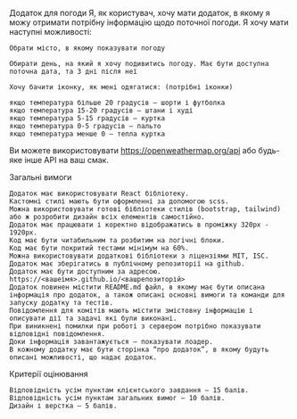 Додаток для погоди Я, як користувач, хочу мати додаток, в якому я можу отримати потрібну інформацію щодо поточної погоди. Я хочу мати наступні можливості:

    Обрати місто, в якому показувати погоду

    Обирати день, на який я хочу подивитись погоду. Має бути доступна поточна дата, та 3 дні після неї

    Хочу бачити іконку, як мені одягатися: (потрібні іконки)

    якщо температура більше 20 градусів – шорти і футболка
    якщо температура 15-20 градусів – штани і худі
    якщо температура 5-15 градусів – куртка
    якщо температура 0-5 градусів – пальто
    якщо температура менше 0 – тепла куртка

Ви можете використовувати https://openweathermap.org/api або будь-яке інше API на ваш смак.

Загальні вимоги

    Додаток має використовувати React бібліотеку.
    Кастомні стилі мають бути оформленні за допомогою scss.
    Можна використовувати готові бібліотеки стилів (bootstrap, tailwind) або ж розробити дизайн всіх елементів самостійно.
    Додаток має працювати і коректно відображатись в проміжку 320px - 1920px.
    Код має бути читабильним та розбитим на логічні блоки.
    Код має бути покритий тестами мінімум на 60%.
    Можна використовувати додаткові бібліотеки з ліцензіями MIT, ISC.
    Додаток має зберігатись в публічному репозиторії на github.
    Додаток має бути доступним за адресою. https://<вашеімя>.github.io/<вашрепозиторій>
    Додаток повинен містити README.md файл, в якому має бути описана інформація про додаток, а також описані основні вимоги та команди для запуску додатку та тестів.
    Повідомлення для комітів мають містити змістовну інформацію і описувати дії та задачі які були виконані.
    При виникнені помилки при роботі з сервером потрібно показувати відповідні повідомлення.
    Доки інформація завантажується – показувати лоадер.
    В кожному додатку має бути сторінка “про додаток”, в якому будуть описані можливості, що надає додаток.

Критерії оцінювання

    Відповідність усім пунктам клієнтського завдання – 15 балів.
    Відповідність усім пунктам загальних вимог – 10 балів.
    Дизайн і верстка – 5 балів.
